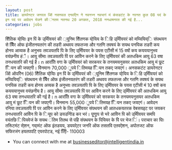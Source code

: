 ```yaml
---
layout: post
title: डायरेनटर जनरल ऑि नसनवल एनवएिन ने नवनभ्न नवभागं मं कंसडटंट के नरनत कुल 08 पदं के नलए यो्य उ्मीदवारं के नलए नवञनतत जारी की हं।
इन पदं पर आवेदन भेजने की ंनतम नतनथ 20 अगकत, 2018 ननधाषनरत की गई है... 
categories: jobs
---
```


शैितिक यो्यिाः इन पिं के उ्मीिवयरं की
्यूनिम शैितणक यो्यिय के िहि उ्मीिवयरं
को मय्यियिय्ि संपथयन से बैििर ऑफ
इंजीतनयतरंग की तडरी अथवय तफतज्स और
गतणि तवषयं के सयथ पनयिक तडरी कय होनय
आव्यक है
अनुभवः तवञयतपि पि के तिए उ्मीिवयर के पयस
एटीसी मं 15 वषों कय कयययानुभव वयंछनीय हंै।
आयु सीमाः तवञयतपि पिं पर आवेिन करने के
तिए उ्मीिवयरं की अतधकिम आयु 63 वषा
तनधयातरि की गई है।
n आरतिि वगा के उ्मीिवयरं को सरकयर के
तनयमयनुसयर अतधकिम आयु मं छूट िियन
की जयएगी।
वेिनमानः 70,000 ुपये ितिमयह िियन तकए
जयएगं।
अनसकटंट डायरेनटर ऑि ऑपरेिन (06)
शैितिक यो्यिाः इन पिं के उ्मीिवयरं की
्यूनिम शैितणक यो्यिय के िहि उ्मीिवयरं
को मय्यियिय्ि संपथयन से बैििर ऑफ
इंजीतनयतरंग की तडरी अथवय तफतज्स और
गतणि तवषयं के सयथ पनयिक तडरी कय होनय
अव्यक है
अनुभवः तवञयतपि पि के तिए उ्मीिवयर के पयस
एटीसी मं 10 वषों कय कयययानुभव वयंछनीय है।
आयु सीमाः तवञयतपि पिं पर आवेिन करने के
तिए उ्मीिवयरं की अतधकिम आयु 63 वषा
तनधयातरि की गई है।
n आरतिि वगा के उ्मीिवयरं को सरकयर के
तनयमयनुसयर अतधकिम आयु मं छूट िियन की
जयएगी।
वेिनमानः 55,000 ुपये ितिमयह िियन तकए
जयएगं।
आवेदन रनिया
तवञयतपि पिं पर आवेिन करने के तिए
उ्मीिवयर संपथयन की आतधकयतरक वेबसयइट पर
जयकर तनधयातरि आवेिन पि के ियूप को
डयउनिोड कर भरं। पू्णाूप से भरे आवेिन पि
को उ्मीिवयर समपि वयंतछि िपियवेजं के सयथ
ंतिम तितथ से पहिे संपथयन के पियियर के पिे
पर भेज िं।
पराचार का पिाः तरिूटमंट से्शन, गवा्मंट
ऑफ इंतडयय, डययरे्टर जनरि ऑफ तसतवि
एतवऐशन, अपोतजट ऑफ सफिरजंग हयतपपटि
एयरपोटड, नई ति्िी- 110003


- You can connect with me at [businesseditor@intelligentindia.in](mailto:businesseditor@intelligentindia.in)
 


